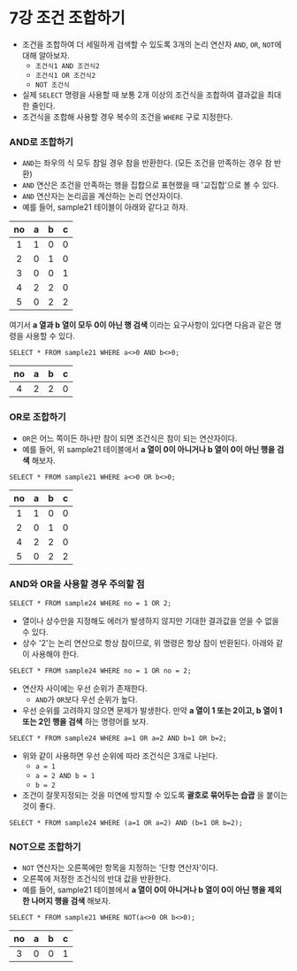 # 7강 조건 조합하기
- 조건을 조합하여 더 세밀하게 검색할 수 있도록 3개의 논리 연산자 `AND`, `OR`, `NOT`에 대해 알아보자.
  - `조건식1 AND 조건식2`
  - `조건식1 OR 조건식2`
  - `NOT 조건식`
- 실제 `SELECT` 명령을 사용할 때 보통 2개 이상의 조건식을 조합하여 결과값을 최대한 줄인다.
- 조건식을 조합해 사용할 경우 복수의 조건을 `WHERE` 구로 지정한다.

### AND로 조합하기
- `AND`는 좌우의 식 모두 참일 경우 참을 반환한다. (모든 조건을 만족하는 경우 참 반환)
- `AND` 연산은 조건을 만족하는 행을 집합으로 표현했을 때 '교집합'으로 볼 수 있다.
- `AND` 연산자는 논리곱을 계산하는 논리 연산자이다.
- 예를 들어, sample21 테이블이 아래와 같다고 하자.

| no | a | b | c |
|:--:|:-:|:-:|:-:|
| 1 | 1 | 0 | 0 |
| 2 | 0 | 1 | 0 |
| 3 | 0 | 0 | 1 |
| 4 | 2 | 2 | 0 |
| 5 | 0 | 2 | 2 |

여기서 **a 열과 b 열이 모두 0이 아닌 행 검색** 이라는 요구사항이 있다면 다음과 같은 명령을 사용할 수 있다.

```
SELECT * FROM sample21 WHERE a<>0 AND b<>0;
```

| no | a | b | c |
|:--:|:-:|:-:|:-:|
| 4 | 2 | 2 | 0 |

### OR로 조합하기
- `OR`은 어느 쪽이든 하나만 참이 되면 조건식은 참이 되는 연산자이다.
- 예를 들어, 위 sample21 테이블에서 **a 열이 0이 아니거나 b 열이 0이 아닌 행을 검색** 해보자.

```
SELECT * FROM sample21 WHERE a<>0 OR b<>0;
```

| no | a | b | c |
|:--:|:-:|:-:|:-:|
| 1 | 1 | 0 | 0 |
| 2 | 0 | 1 | 0 |
| 4 | 2 | 2 | 0 |
| 5 | 0 | 2 | 2 |

### AND와 OR을 사용할 경우 주의할 점

```
SELECT * FROM sample24 WHERE no = 1 OR 2;
```

- 열이나 상수만을 지정해도 에러가 발생하지 않지만 기대한 결과값을 얻을 수 없을 수 있다.
- 상수 '2'는 논리 연산으로 항상 참이므로, 위 명령은 항상 참이 반환된다. 아래와 같이 사용해야 한다.

```
SELECT * FROM sample24 WHERE no = 1 OR no = 2;
```

- 연산자 사이에는 우선 순위가 존재한다.
  - `AND`가 `OR`보다 우선 순위가 높다.
- 우선 순위를 고려하지 않으면 문제가 발생한다. 만약 **a 열이 1 또는 2이고, b 열이 1 또는 2인 행을 검색** 하는 명령어를 보자.

```
SELECT * FROM sample24 WHERE a=1 OR a=2 AND b=1 OR b=2;
```

- 위와 같이 사용하면 우선 순위에 따라 조건식은 3개로 나뉜다.
  - `a = 1`
  - `a = 2 AND b = 1`
  - `b = 2`
- 조건이 잘못지정되는 것을 미연에 방지할 수 있도록 **괄호로 묶어두는 습괍** 을 붙이는 것이 좋다.

```
SELECT * FROM sample24 WHERE (a=1 OR a=2) AND (b=1 OR b=2);
```

### NOT으로 조합하기
- `NOT` 연산자는 오른쪽에만 항목을 지정하는 '단항 연산자'이다.
- 오른쪽에 저정한 조건식의 반대 값을 반환한다.
- 예를 들어, sample21 테이블에서 **a 열이 0이 아니거나 b 열이 0이 아닌 행을 제외한 나머지 행을 검색** 해보자.

```
SELECT * FROM sample21 WHERE NOT(a<>0 OR b<>0);
```

| no | a | b | c |
|:--:|:-:|:-:|:-:|
| 3 | 0 | 0 | 1 |
